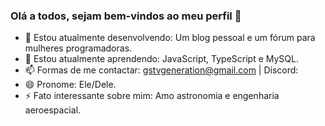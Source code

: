 ### Olá a todos, sejam bem-vindos ao meu perfil 👋

- 🔭 Estou atualmente desenvolvendo: Um blog pessoal e um fórum para mulheres programadoras.
- 🌱 Estou atualmente aprendendo: JavaScript, TypeScript e MySQL.
- 📫 Formas de me contactar: gstvgeneration@gmail.com | Discord: 
- 😄 Pronome: Ele/Dele.
- ⚡ Fato interessante sobre mim: Amo astronomia e engenharia aeroespacial.
